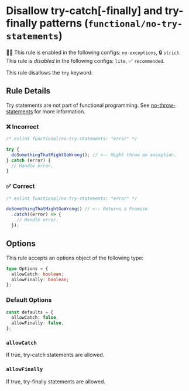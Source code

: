 # Disallow try-catch[-finally] and try-finally patterns (`functional/no-try-statements`)

💼🚫 This rule is enabled in the following configs: `no-exceptions`, 🔒 `strict`. This rule is _disabled_ in the following configs: `lite`, ✅ `recommended`.

<!-- end auto-generated rule header -->

This rule disallows the `try` keyword.

## Rule Details

Try statements are not part of functional programming. See [no-throw-statements](./no-throw-statements.md) for more information.

### ❌ Incorrect

<!-- eslint-skip -->

```js
/* eslint functional/no-try-statements: "error" */

try {
  doSomethingThatMightGoWrong(); // <-- Might throw an exception.
} catch (error) {
  // Handle error.
}
```

### ✅ Correct

```js
/* eslint functional/no-try-statements: "error" */

doSomethingThatMightGoWrong() // <-- Returns a Promise
  .catch((error) => {
    // Handle error.
  });
```

## Options

This rule accepts an options object of the following type:

```ts
type Options = {
  allowCatch: boolean;
  allowFinally: boolean;
};
```

### Default Options

```ts
const defaults = {
  allowCatch: false,
  allowFinally: false,
};
```

### `allowCatch`

If true, try-catch statements are allowed.

### `allowFinally`

If true, try-finally statements are allowed.
